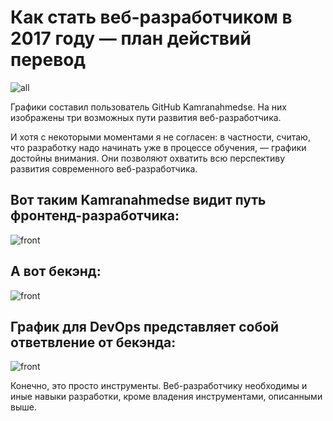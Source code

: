 Как стать веб-разработчиком в 2017 году — план действий перевод
===============================================================

![all](https://hsto.org/web/87d/30d/69d/87d30d69db424602957479b466edceed.jpg)


Графики составил пользователь GitHub Kamranahmedse. На них изображены три возможных пути развития веб-разработчика.

И хотя с некоторыми моментами я не согласен: в частности, считаю, что разработку надо начинать уже в процессе обучения, — графики достойны внимания. Они позволяют охватить всю перспективу развития современного веб-разработчика.

Вот таким Kamranahmedse видит путь фронтенд-разработчика:
---------------------------------------------------------

![front](https://hsto.org/web/9bb/42d/2cf/9bb42d2cfc59409a885b1810c24ab8f8.jpg)


А вот бекэнд:
-------------

![front](https://hsto.org/web/4a5/33a/097/4a533a0972a3477cac414e1789b6a451.jpg)


График для DevOps представляет собой ответвление от бекэнда:
------------------------------------------------------------

![front](https://hsto.org/web/e78/f69/5e8/e78f695e875647faa9c5a371c74d9f04.jpg)


Конечно, это просто инструменты. Веб-разработчику необходимы и иные навыки разработки, кроме владения инструментами, описанными выше.
